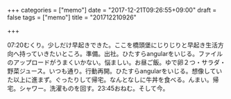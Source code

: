 +++
categories = ["memo"]
date = "2017-12-21T09:26:55+09:00"
draft = false
tags = ["memo"]
title = "201712210926"

+++

07:20むくり。少しだけ早起きできた。ここを橋頭堡にじりじりと早起き生活方向へ持っていきたいところ。準備。出社。ひたすらangularをいじる。ファイルのアップロードがうまくいかない。悩ましい。お昼ご飯。ゆで卵２つ・サラダ・野菜ジュース。いつも通り。行動再開。ひたすらangularをいじる。想像していた以上に進まず。ぐったりして帰宅。なんとなしに牛丼を食べる。んまい。帰宅。シャワー。洗濯ものを回す。23:45おねむ。そして今。
